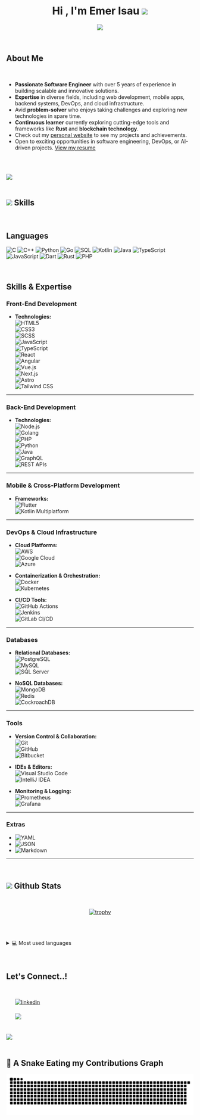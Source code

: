 
<h1 align="center"><b>Hi , I'm Emer Isau </b><img src="https://media.giphy.com/media/hvRJCLFzcasrR4ia7z/giphy.gif" width="35"></h1>
<!--  -->
<p align="center">
  <img src="https://readme-typing-svg.herokuapp.com?font=Time+New+Roman&color=cyan&size=25&center=true&vCenter=true&width=600&height=100&lines=Experienced+Software+Engineer,;Self-taught+and+Fast+Learner,;Golang+and+DevOps+Enthusiast,;Cloud+%26+Kubernetes+Specialist,;Full-Stack+Developer+(Web/Mobile),;Always+Exploring+AI,+IoT+%26+Blockchain..<3
">
</p>


<br>



	
## **About Me**

<br>

- **Passionate Software Engineer** with over 5 years of experience in building scalable and innovative solutions.  
- **Expertise** in diverse fields, including web development, mobile apps, backend systems, DevOps, and cloud infrastructure.  
- Avid **problem-solver** who enjoys taking challenges and exploring new technologies in spare time.  
- **Continuous learner** currently exploring cutting-edge tools and frameworks like **Rust** and **blockchain technology**.  
- Check out my [personal website](https://www.emirisau.dev) to see my projects and achievements.  
- Open to exciting opportunities in software engineering, DevOps, or AI-driven projects. [View my resume](https://read.cv/)  

<br><br>

<img src="https://user-images.githubusercontent.com/73097560/115834477-dbab4500-a447-11eb-908a-139a6edaec5c.gif"><br><br>

## <img src="https://media2.giphy.com/media/QssGEmpkyEOhBCb7e1/giphy.gif?cid=ecf05e47a0n3gi1bfqntqmob8g9aid1oyj2wr3ds3mg700bl&rid=giphy.gif" width ="25"><b> Skills</b>
<br>

<p align="center">
    
## Languages

![C](https://img.shields.io/badge/C%20-%232370ED.svg?style=for-the-badge&logo=c&logoColor=white)
![C++](https://img.shields.io/badge/C++%20-%2300599C.svg?style=for-the-badge&logo=c%2B%2B&logoColor=white)
![Python](https://img.shields.io/badge/Python%20-%2314354C.svg?style=for-the-badge&logo=python&logoColor=white)
![Go](https://img.shields.io/badge/Go%20-%2300ADD8.svg?style=for-the-badge&logo=go&logoColor=white)
![SQL](https://img.shields.io/badge/SQL%20-%2300758F.svg?style=for-the-badge&logo=amazon-dynamodb&logoColor=white)
![Kotlin](https://img.shields.io/badge/Kotlin%20-%230095D5.svg?style=for-the-badge&logo=kotlin&logoColor=white)
![Java](https://img.shields.io/badge/Java%20-%23ED8B00.svg?style=for-the-badge&logo=java&logoColor=white)
![TypeScript](https://img.shields.io/badge/TypeScript%20-%23007ACC.svg?style=for-the-badge&logo=typescript&logoColor=white)
![JavaScript](https://img.shields.io/badge/JavaScript%20-%23F7DF1E.svg?style=for-the-badge&logo=javascript&logoColor=black)
![Dart](https://img.shields.io/badge/Dart%20-%230175C2.svg?style=for-the-badge&logo=dart&logoColor=white)
![Rust](https://img.shields.io/badge/Rust%20-%23000000.svg?style=for-the-badge&logo=rust&logoColor=white)
![PHP](https://img.shields.io/badge/PHP%20-%23777BB4.svg?style=for-the-badge&logo=php&logoColor=white)


<br>   

## **Skills & Expertise**

### **Front-End Development**
- **Technologies:**  
   ![HTML5](https://img.shields.io/badge/HTML5%20-%23E34F26.svg?style=for-the-badge&logo=html5&logoColor=white)  
   ![CSS3](https://img.shields.io/badge/CSS%20-%231572B6.svg?style=for-the-badge&logo=css3&logoColor=white)  
   ![SCSS](https://img.shields.io/badge/SCSS%20-%23CC6699.svg?style=for-the-badge&logo=sass&logoColor=white)  
   ![JavaScript](https://img.shields.io/badge/JavaScript%20-%23F7DF1E.svg?style=for-the-badge&logo=javascript&logoColor=black)  
   ![TypeScript](https://img.shields.io/badge/TypeScript%20-%23007ACC.svg?style=for-the-badge&logo=typescript&logoColor=white)  
   ![React](https://img.shields.io/badge/React%20-%2361DAFB.svg?style=for-the-badge&logo=react&logoColor=black)  
   ![Angular](https://img.shields.io/badge/Angular%20-%23DD0031.svg?style=for-the-badge&logo=angular&logoColor=white)  
   ![Vue.js](https://img.shields.io/badge/Vue.js%20-%234FC08D.svg?style=for-the-badge&logo=vue.js&logoColor=white)  
   ![Next.js](https://img.shields.io/badge/Next.js%20-%23000000.svg?style=for-the-badge&logo=next.js&logoColor=white)  
   ![Astro](https://img.shields.io/badge/Astro-%23FF5D01.svg?style=for-the-badge&logo=astro&logoColor=white)  
   ![Tailwind CSS](https://img.shields.io/badge/Tailwind%20CSS-%2306B6D4.svg?style=for-the-badge&logo=tailwindcss&logoColor=white)  

---

### **Back-End Development**
- **Technologies:**  
   ![Node.js](https://img.shields.io/badge/Node.js%20-%23339933.svg?style=for-the-badge&logo=node.js&logoColor=white)  
   ![Golang](https://img.shields.io/badge/Golang%20-%2300ADD8.svg?style=for-the-badge&logo=go&logoColor=white)  
   ![PHP](https://img.shields.io/badge/PHP%20-%23777BB4.svg?style=for-the-badge&logo=php&logoColor=white)  
   ![Python](https://img.shields.io/badge/Python%20-%2314354C.svg?style=for-the-badge&logo=python&logoColor=white)  
   ![Java](https://img.shields.io/badge/Java%20-%23007396.svg?style=for-the-badge&logo=java&logoColor=white)  
   ![GraphQL](https://img.shields.io/badge/GraphQL-%23E10098.svg?style=for-the-badge&logo=graphql&logoColor=white)  
   ![REST APIs](https://img.shields.io/badge/REST%20APIs-%23007ACC.svg?style=for-the-badge&logo=api&logoColor=white)

---

### **Mobile & Cross-Platform Development**
- **Frameworks:**  
   ![Flutter](https://img.shields.io/badge/Flutter-%2302569B.svg?style=for-the-badge&logo=flutter&logoColor=white)  
   ![Kotlin Multiplatform](https://img.shields.io/badge/Kotlin%20Multiplatform-%237F52FF.svg?style=for-the-badge&logo=kotlin&logoColor=white)

---

### **DevOps & Cloud Infrastructure**
- **Cloud Platforms:**  
   ![AWS](https://img.shields.io/badge/AWS-%23FF9900.svg?style=for-the-badge&logo=amazon-aws&logoColor=white)  
   ![Google Cloud](https://img.shields.io/badge/Google%20Cloud-%234285F4.svg?style=for-the-badge&logo=google-cloud&logoColor=white)  
   ![Azure](https://img.shields.io/badge/Azure-%230072C6.svg?style=for-the-badge&logo=microsoft-azure&logoColor=white)  

- **Containerization & Orchestration:**  
   ![Docker](https://img.shields.io/badge/Docker-%230db7ed.svg?style=for-the-badge&logo=docker&logoColor=white)  
   ![Kubernetes](https://img.shields.io/badge/Kubernetes-%23326ce5.svg?style=for-the-badge&logo=kubernetes&logoColor=white)

- **CI/CD Tools:**  
   ![GitHub Actions](https://img.shields.io/badge/GitHub%20Actions-%232088FF.svg?style=for-the-badge&logo=github-actions&logoColor=white)  
   ![Jenkins](https://img.shields.io/badge/Jenkins-%23D24939.svg?style=for-the-badge&logo=jenkins&logoColor=white)  
   ![GitLab CI/CD](https://img.shields.io/badge/GitLab%20CI/CD-%23181717.svg?style=for-the-badge&logo=gitlab&logoColor=white)

---

### **Databases**
- **Relational Databases:**  
   ![PostgreSQL](https://img.shields.io/badge/PostgreSQL-%23336791.svg?style=for-the-badge&logo=postgresql&logoColor=white)  
   ![MySQL](https://img.shields.io/badge/MySQL-%2300758F.svg?style=for-the-badge&logo=mysql&logoColor=white)  
   ![SQL Server](https://img.shields.io/badge/SQL%20Server-%23CC2927.svg?style=for-the-badge&logo=microsoft-sql-server&logoColor=white)  

- **NoSQL Databases:**  
   ![MongoDB](https://img.shields.io/badge/MongoDB-%2347A248.svg?style=for-the-badge&logo=mongodb&logoColor=white)  
   ![Redis](https://img.shields.io/badge/Redis-%23DC382D.svg?style=for-the-badge&logo=redis&logoColor=white)  
   ![CockroachDB](https://img.shields.io/badge/CockroachDB-%233166C4.svg?style=for-the-badge&logo=cockroachlabs&logoColor=white)

---

### **Tools**
- **Version Control & Collaboration:**  
   ![Git](https://img.shields.io/badge/Git-%23F05033.svg?style=for-the-badge&logo=git&logoColor=white)  
   ![GitHub](https://img.shields.io/badge/GitHub-%23121011.svg?style=for-the-badge&logo=github&logoColor=white)  
   ![Bitbucket](https://img.shields.io/badge/Bitbucket-%2300538F.svg?style=for-the-badge&logo=bitbucket&logoColor=white)

- **IDEs & Editors:**  
   ![Visual Studio Code](https://img.shields.io/badge/Visual%20Studio%20Code-0078D7.svg?style=for-the-badge&logo=visual-studio-code&logoColor=white)  
   ![IntelliJ IDEA](https://img.shields.io/badge/IntelliJ%20IDEA-%23000000.svg?style=for-the-badge&logo=intellij-idea&logoColor=white)  

- **Monitoring & Logging:**  
   ![Prometheus](https://img.shields.io/badge/Prometheus-%23E6522C.svg?style=for-the-badge&logo=prometheus&logoColor=white)  
   ![Grafana](https://img.shields.io/badge/Grafana-%23F46800.svg?style=for-the-badge&logo=grafana&logoColor=white)  

---

### **Extras**
- ![YAML](https://img.shields.io/badge/YAML-%23000000.svg?style=for-the-badge&logo=yaml&logoColor=white)  
- ![JSON](https://img.shields.io/badge/JSON-%2320A13D.svg?style=for-the-badge&logo=json&logoColor=white)  
- ![Markdown](https://img.shields.io/badge/Markdown-%23000000.svg?style=for-the-badge&logo=markdown&logoColor=white)  

-----

<br>


## <img src="https://media.giphy.com/media/iY8CRBdQXODJSCERIr/giphy.gif" width="35"><b> Github Stats </b>
<br>

<div align="center">

[![trophy](https://github-profile-trophy.vercel.app/?username=Emermv&theme=onedark)](https://github.com/Emermv)
</div>

<br>
<br>
<br>
<details> 
  <summary>💻 Most used languages</summary>
  <br/>
  <img alt="Isau's Top Languages" src="https://github-readme-stats.vercel.app/api/top-langs/?username=Emermv&langs_count=20&layout=compact#" />
  <br/>
  <b>Note:</b> This chart is only a metric of which languages my public code on GitHub consists of and does not reflect my experience or skill level.
</details>

<br>
<br>

## <b> Let's Connect..!</b>
<br>
<div align='left'>

<ul style="list-style:none">

<li>
<a href="https://pe.linkedin.com/in/isau-m-596539203/en?trk=people-guest_people_search-card" target="_blank">
<img src="https://img.shields.io/badge/linkedin: Emer Isau-%2300acee.svg?color=405DE6&style=for-the-badge&logo=linkedin&logoColor=white" alt=linkedin style="margin-bottom: 5px;"/>
</a>
</li>

<br>

<li>
<a href="mailto:emer.isau@gmail.com" target="_blank">
<img src="https://img.shields.io/badge/gmail: Emer Isau-%23EA4335.svg?style=for-the-badge&logo=gmail&logoColor=white" t=mail style="margin-bottom: 5px;" />
</a>
</li>
	
</ul>
</div>

<br>
<img src="https://user-images.githubusercontent.com/73097560/115834477-dbab4500-a447-11eb-908a-139a6edaec5c.gif">
<br>
</br>
	
## 🐍 A Snake Eating my Contributions Graph
	
<p align = "center">
	<img src = "https://github.com/7oSkaaa/7oSkaaa/blob/output/github-contribution-grid-snake.svg?" alt = "Snake Game"/>
</p>